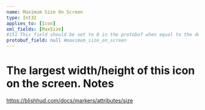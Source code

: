 ```yaml
---
name: Maximum Size On Screen
type: Int32
applies_to: [Icon]
xml_fields: [MaxSize]
#151 This field should be set to 0 in the protobuf when equal to the default value
protobuf_field: null #maximum_size_on_screen
---
```

The largest width/height of this icon on the screen.
Notes
=====
https://blishhud.com/docs/markers/attributes/size
